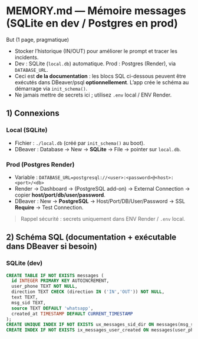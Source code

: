 # MEMORY.md — Mémoire messages (SQLite en dev / Postgres en prod)

But (1 page, pragmatique)
- Stocker l’historique (IN/OUT) pour améliorer le prompt et tracer les incidents.
- Dev : SQLite (`local.db`) automatique. Prod : Postgres (Render), via `DATABASE_URL`.
- Ceci est **de la documentation** : les blocs SQL ci-dessous peuvent être exécutés dans DBeaver/psql **optionnellement**.
  L’app crée le schéma au démarrage via `init_schema()`.
- Ne jamais mettre de secrets ici ; utilisez `.env` local / ENV Render.

## 1) Connexions

### Local (SQLite)
- Fichier : `./local.db` (créé par `init_schema()` au boot).
- DBeaver : Database → New → **SQLite** → File → pointer sur `local.db`.

### Prod (Postgres Render)
- Variable : `DATABASE_URL=postgresql://<user>:<password>@<host>:<port>/<db>`
- Render → Dashboard → (PostgreSQL add-on) → External Connection → copier **host/port/db/user/password**.
- DBeaver : New → **PostgreSQL** → Host/Port/DB/User/Password → SSL **Require** → Test Connection.

> Rappel sécurité : secrets uniquement dans ENV Render / `.env` local.

## 2) Schéma SQL (documentation + exécutable dans DBeaver si besoin)

### SQLite (dev)
```sql
CREATE TABLE IF NOT EXISTS messages (
  id INTEGER PRIMARY KEY AUTOINCREMENT,
  user_phone TEXT NOT NULL,
  direction TEXT CHECK (direction IN ('IN','OUT')) NOT NULL,
  text TEXT,
  msg_sid TEXT,
  source TEXT DEFAULT 'whatsapp',
  created_at TIMESTAMP DEFAULT CURRENT_TIMESTAMP
);
CREATE UNIQUE INDEX IF NOT EXISTS ux_messages_sid_dir ON messages(msg_sid, direction);
CREATE INDEX IF NOT EXISTS ix_messages_user_created ON messages(user_phone, created_at);

